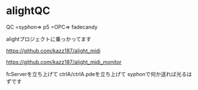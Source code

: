 # alightQC

QC =syphon=> p5 =OPC=> fadecandy 

alightプロジェクトに乗っかってます

https://github.com/kazz187/alight_midi

https://github.com/kazz187/alight_midi_monitor



fcServerを立ち上げて
ctrlA/ctrlA.pdeを立ち上げて
syphonで何か送れば光るはずです
